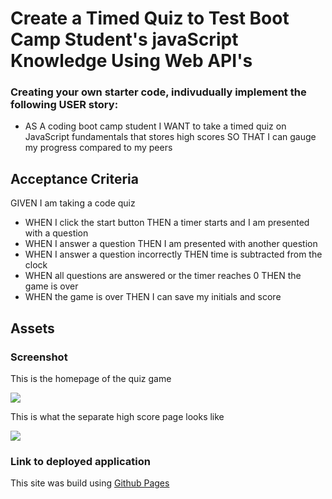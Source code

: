 # Create a Timed Quiz to Test Boot Camp Student's javaScript Knowledge Using Web API's

### Creating your own starter code, indivudually implement the following USER story: 

* AS A coding boot camp student I WANT to take a timed quiz on JavaScript fundamentals that stores high scores SO THAT I can gauge my progress compared to my peers

## Acceptance Criteria

GIVEN I am taking a code quiz
* WHEN I click the start button THEN a timer starts and I am presented with a question
* WHEN I answer a question THEN I am presented with another question
* WHEN I answer a question incorrectly THEN time is subtracted from the clock
* WHEN all questions are answered or the timer reaches 0 THEN the game is over
* WHEN the game is over THEN I can save my initials and score

## Assets

### Screenshot 

This is the homepage of the quiz game
<!-- Make sure to resize the pictures so they fit appropriately  -->
![](./assets/####)

This is what the separate high score page looks like 

![](./assets/####)

### Link to deployed application 

<!-- Link -->

This site was build using [Github Pages]()